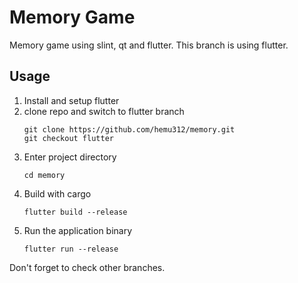 # Memory Game

Memory game using slint, qt and flutter.
This branch is using flutter.

## Usage

1. Install and setup flutter
2. clone repo and switch to flutter branch
    ```
    git clone https://github.com/hemu312/memory.git
    git checkout flutter
    ```
3. Enter project directory
    ```
    cd memory
    ```
3. Build with cargo
    ```
    flutter build --release
    ```
4. Run the application binary
     ```
     flutter run --release
     ```


Don't forget to check other branches.
